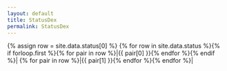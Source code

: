 ```yaml
---
layout: default
title: StatusDex
permalink: StatusDex
---
```

{% assign row = site.data.status[0] %}
{% for row in site.data.status %}{% if forloop.first %}{% for pair in row %}|{{ pair[0] }}{% endfor %}{% endif %}|
{% for pair in row %}|{{ pair[1] }}{% endfor %}{% endfor %}|
